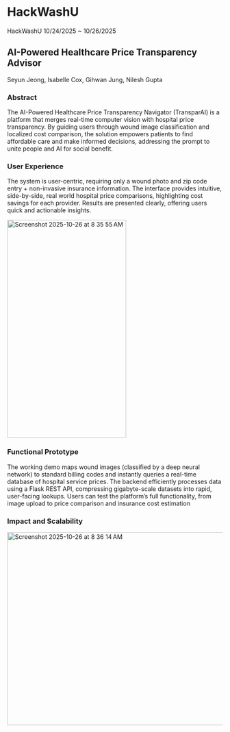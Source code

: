 # HackWashU
HackWashU 10/24/2025 ~ 10/26/2025

## AI-Powered Healthcare Price Transparency Advisor
Seyun Jeong, Isabelle Cox, Gihwan Jung, Nilesh Gupta

### Abstract
The AI-Powered Healthcare Price Transparency Navigator (TransparAI)  is a platform that merges real-time computer vision with hospital price transparency. By guiding users through wound image classification and localized cost comparison, the solution empowers patients to find affordable care and make informed decisions, addressing the prompt to unite people and AI for social benefit.

### User Experience
The system is user-centric, requiring only a wound photo and zip code entry + non-invasive insurance information. The interface provides intuitive, side-by-side, real world hospital price comparisons, highlighting cost savings for each provider. Results are presented clearly, offering users quick and actionable insights.

<img width="278" height="509" alt="Screenshot 2025-10-26 at 8 35 55 AM" src="https://github.com/user-attachments/assets/cfc737c3-e1ae-4fbd-854c-4688eab9e3e0" />

### Functional Prototype
The working demo maps wound images (classified by a deep neural network) to standard billing codes and instantly queries a real-time database of hospital service prices. The backend efficiently processes data using a Flask REST API, compressing gigabyte-scale datasets into rapid, user-facing lookups. Users can test the platform’s full functionality, from image upload to price comparison and insurance cost estimation

### Impact and Scalability


<img width="605" height="451" alt="Screenshot 2025-10-26 at 8 36 14 AM" src="https://github.com/user-attachments/assets/f06bb25e-e85f-4682-979d-bd689d244c26" />
